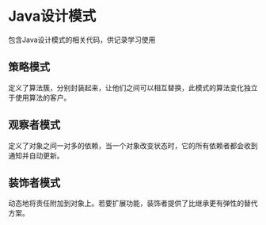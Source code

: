 # Java设计模式
包含Java设计模式的相关代码，供记录学习使用

## 策略模式
定义了算法簇，分别封装起来，让他们之间可以相互替换，此模式的算法变化独立于使用算法的客户。
## 观察者模式
定义了对象之间一对多的依赖，当一个对象改变状态时，它的所有依赖者都会收到通知并自动更新。
## 装饰者模式
动态地将责任附加到对象上。若要扩展功能，装饰者提供了比继承更有弹性的替代方案。
